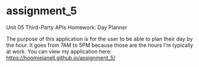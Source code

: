 # assignment_5
Unit 05 Third-Party APIs Homework: Day Planner

The purpose of this application is for the user to be able to plan their day by the hour. It goes from 7AM to 5PM because those are the hours I'm typically at work. You can view my application here: https://hoomiejanell.github.io/assignment_5/